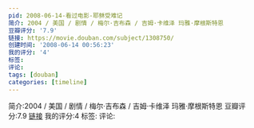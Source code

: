 ```yaml
---
pid: 2008-06-14-看过电影-耶稣受难记
简介: 2004 / 美国 / 剧情 / 梅尔·吉布森 / 吉姆·卡维泽 玛雅·摩根斯特恩
豆瓣评分: '7.9'
链接: https://movie.douban.com/subject/1308750/
创建时间: '2008-06-14 00:56:23'
我的评分: '4'
标签:
评论:
tags: [douban]
categories: [timeline]
---
```

简介:2004 / 美国 / 剧情 / 梅尔·吉布森 / 吉姆·卡维泽 玛雅·摩根斯特恩
豆瓣评分:7.9
[链接](https://movie.douban.com/subject/1308750/)
我的评分:4
标签:
评论:
